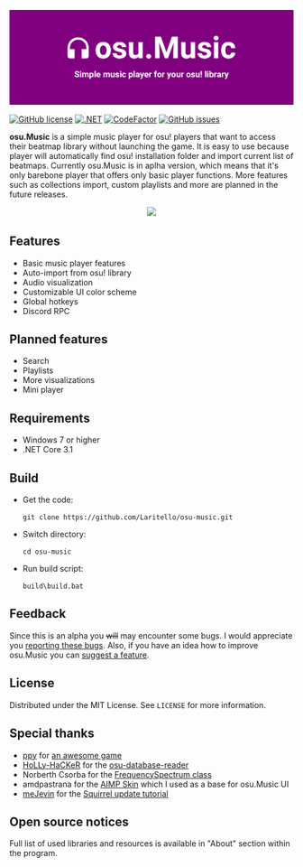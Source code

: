 ![osu.Music](https://github.com/Laritello/osu-music/blob/main/.github/README/header.jpg?raw=true)

[![GitHub license](https://img.shields.io/github/license/Laritello/osu-music)](https://github.com/Laritello/osu-music/blob/main/LICENSE)
[![.NET](https://github.com/Laritello/osu-music/actions/workflows/dotnet.yml/badge.svg)](https://github.com/Laritello/osu-music/actions/workflows/dotnet.yml)
[![CodeFactor](https://www.codefactor.io/repository/github/laritello/osu-music/badge)](https://www.codefactor.io/repository/github/laritello/osu-music)
[![GitHub issues](https://img.shields.io/github/issues/Laritello/osu-music)](https://github.com/Laritello/osu-music/issues)

**osu.Music** is a simple music player for osu! players that want to access their beatmap library without launching the game. It is easy to use because player will automatically find osu! installation folder and import current list of beatmaps. Currently osu.Music is in aplha version, which means that it's only barebone player that offers only basic player functions. More features such as collections import, custom playlists and more are planned in the future releases.

<p align="center">
  <img width=800 src="https://i.imgur.com/6T7YKZM.png">
</p>

## Features

* Basic music player features
* Auto-import from osu! library
* Audio visualization
* Customizable UI color scheme
* Global hotkeys
* Discord RPC

## Planned features

* Search
* Playlists
* More visualizations
* Mini player

## Requirements

* Windows 7 or higher
* .NET Core 3.1

## Build

* Get the code:
    ```
    git clone https://github.com/Laritello/osu-music.git
    ```
* Switch directory:
    ```
    cd osu-music
    ```
* Run build script: 
    ```
    build\build.bat
    ```
## Feedback

Since this is an alpha you ~~will~~ may encounter some bugs. I would appreciate you <a href="https://github.com/laritello/osu-music/issues">reporting these bugs</a>. Also, if you have an idea how to improve osu.Music you can <a href="https://github.com/laritello/osu-music/issues">suggest a feature</a>.

## License

Distributed under the MIT License. See `LICENSE` for more information.

## Special thanks
* <a href="https://github.com/ppy">ppy</a> for <a href="https://osu.ppy.sh/home">an awesome game</a>
* <a href="https://github.com/HoLLy-HaCKeR">HoLLy-HaCKeR</a> for the <a href="https://github.com/HoLLy-HaCKeR/osu-database-reader">osu-database-reader</a> 
* Norberth Csorba for the <a href="https://stackoverflow.com/questions/55599743/naudio-fft-returns-small-and-equal-magnitude-values-for-all-frequencies">FrequencySpectrum class</a>
* amdpastrana for the <a href="https://www.aimp.ru/forum/index.php?topic=60001.0">AIMP Skin</a> which I used as a base for osu.Music UI
* <a href="https://github.com/meJevin">meJevin</a> for the <a href="https://www.youtube.com/watch?v=nwsEi0JZM3k">Squirrel update tutorial</a>

## Open source notices
Full list of used libraries and resources is available in "About" section within the program.
